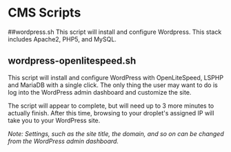 # CMS Scripts

##wordpress.sh
This script will install and configure Wordpress.  This stack includes Apache2, PHP5, and MySQL. 

## wordpress-openlitespeed.sh
This script will install and configure WordPress with OpenLiteSpeed, LSPHP and MariaDB with a single click. The only thing the user may want to do is log into the WordPress admin dashboard and customize the site. 

The script will appear to complete, but will need up to 3 more minutes to actually finish. After this time, browsing to your droplet's assigned IP will take you to your WordPress site.

_Note: Settings, such as the site title, the domain, and so on can be changed from the WordPress admin dashboard._
